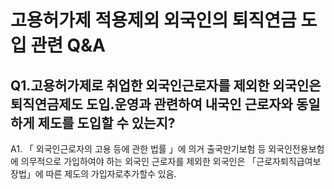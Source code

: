 # 고용허가제 적용제외 외국인의 퇴직연금 도입 관련 Q&A
## Q1.고용허가제로 취업한 외국인근로자를 제외한 외국인은 퇴직연금제도 도입.운영과 관련하여 내국인 근로자와 동일하게 제도를 도입할 수 있는지?
A1. 「 외국인근로자의 고용 등에 관한 법률 」에 의거 출국만기보험 등 외국인전용보험에 의무적으로 가입하여야 하는 외국인 근로자를 제외한 외국인은 「근로자퇴직급여보장법」에 따른 제도의 가입자로추가할수 있음.
